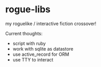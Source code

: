 # rogue-libs
my roguelike / interactive fiction crossover!

Current thoughts:
- script with ruby
- work with sqlite as datastore
- use active_record for ORM
- use TTY to interact
